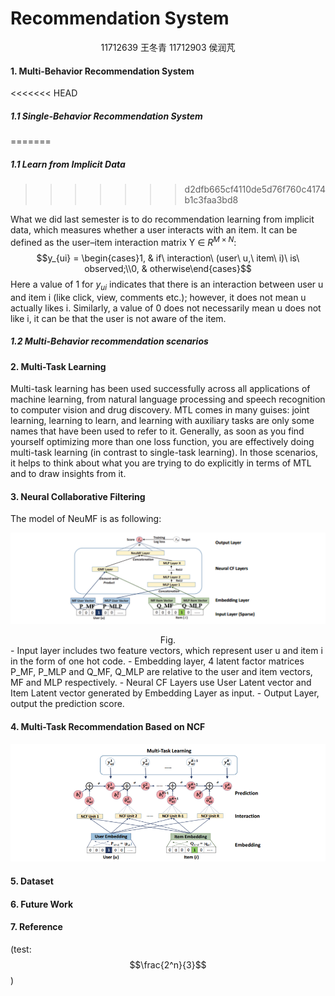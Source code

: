 # Recommendation System

<center>
    11712639 王冬青   
    11712903 侯润芃
</center>

#### 1. Multi-Behavior Recommendation System

<<<<<<< HEAD


##### 1.1 Single-Behavior Recommendation System

=======

##### 1.1 Learn from Implicit Data
>>>>>>> d2dfb665cf4110de5d76f760c4174b1c3faa3bd8

What we did last semester is to do recommendation learning from implicit data, which measures whether a user interacts with an item. It can be defined as the user–item interaction matrix Y ∈ $R^{M×N}$:
$$y_{ui} = \begin{cases}1, & if\ interaction\ (user\ u,\ item\ i)\ is\ observed;\\0, & otherwise\end{cases}$$
Here a value of 1 for $y_{ui}$ indicates that there is an interaction between user u and item i (like click, view, comments etc.); however, it does not mean u actually likes i. Similarly, a value of 0 does not necessarily mean u does not like i, it can be that the user is not aware of the item. 

##### 1.2 Multi-Behavior recommendation scenarios 



#### 2. Multi-Task Learning

Multi-task learning has been used successfully across all applications of machine learning, from natural language processing and speech recognition to computer vision and drug discovery. MTL comes in many guises: joint learning, learning to learn, and learning with auxiliary tasks are only some names that have been used to refer to it. Generally, as soon as you find yourself optimizing more than one loss function, you are effectively doing multi-task learning (in contrast to single-task learning). In those scenarios, it helps to think about what you are trying to do explicitly in terms of MTL and to draw insights from it.

#### 3. Neural Collaborative Filtering

The model of NeuMF is as following:

![1578301143866](https://github.com/DanielGaebelein/Experiment/blob/master/pictures/1578301143866.png)

<center>Fig.</center>
- Input layer includes two feature vectors, which represent user u and item i in the form of one hot code. 
- Embedding layer, 4 latent factor matrices P_MF, P_MLP and Q_MF, Q_MLP are relative to the user and item vectors, MF and MLP respectively. 
- Neural CF Layers use User Latent vector and Item Latent vector generated by Embedding Layer as input.
- Output Layer, output the prediction score.



#### 4. Multi-Task Recommendation Based on NCF

![1585082870424](https://github.com/DanielGaebelein/Experiment/blob/master/pictures/1585082870424.png)





#### 5. Dataset



#### 6. Future Work



#### 7. Reference



(test:$$\frac{2^n}{3}$$)


